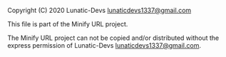 Copyright (C) 2020 Lunatic-Devs <lunaticdevs1337@gmail.com>

This file is part of the Minify URL project.

The Minify URL project can not be copied and/or distributed without the express
permission of Lunatic-Devs <lunaticdevs1337@gmail.com>.
